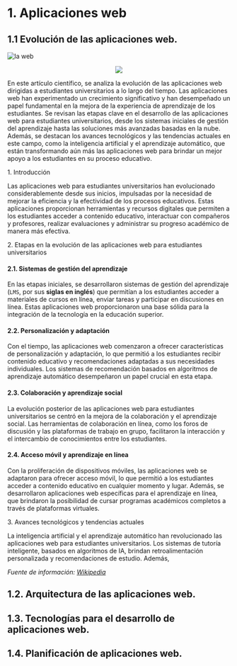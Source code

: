 # 1. Aplicaciones web

## 1.1 Evolución de las <span>aplicaciones</span> web.

![la web](https://programacion1class.files.wordpress.com/2015/03/d8ec2-laweb.jpg)

<center>
  <img src='/images/foto.jpg' class='custom-image'/>
</center>

En este artículo científico, se analiza la evolución de las <span>aplicaciones</span> web dirigidas a estudiantes universitarios a lo largo del tiempo. Las <span>aplicaciones</span> web han experimentado un crecimiento significativo y han desempeñado un papel fundamental en la mejora de la experiencia de aprendizaje de los estudiantes. Se revisan las etapas clave en el desarrollo de las <span>aplicaciones</span> web para estudiantes universitarios, desde los sistemas iniciales de gestión del aprendizaje hasta las soluciones más avanzadas basadas en la nube. Además, se destacan los avances tecnológicos y las tendencias actuales en este campo, como la inteligencia artificial y el aprendizaje automático, que están transformando aún más las <span>aplicaciones</span> web para brindar un mejor apoyo a los estudiantes en su proceso educativo.

<span class='custom-title'>1. Introducción</span>

Las <span>aplicaciones</span> web para estudiantes universitarios han evolucionado considerablemente desde sus inicios, impulsadas por la necesidad de mejorar la eficiencia y la efectividad de los procesos educativos. Estas <span>aplicaciones</span> proporcionan herramientas y recursos digitales que permiten a los estudiantes acceder a contenido educativo, interactuar con compañeros y profesores, realizar evaluaciones y administrar su progreso académico de manera más efectiva.

<span class="custom-title">2. Etapas en la evolución de las <span>aplicaciones</span> web para estudiantes universitarios</span>

#### 2.1. Sistemas de gestión del aprendizaje
En las etapas iniciales, se desarrollaron sistemas de gestión del aprendizaje (`LMS`, por sus **siglas en inglés**) que permitían a los estudiantes acceder a materiales de cursos en línea, enviar tareas y participar en discusiones en línea. Estas <span>aplicaciones</span> web proporcionaron una base sólida para la integración de la tecnología en la educación superior.

#### 2.2. Personalización y adaptación
Con el tiempo, las <span>aplicaciones</span> web comenzaron a ofrecer características de personalización y adaptación, lo que permitió a los estudiantes recibir contenido educativo y recomendaciones adaptadas a sus necesidades individuales. Los sistemas de recomendación basados en algoritmos de aprendizaje automático desempeñaron un papel crucial en esta etapa.

#### 2.3. Colaboración y aprendizaje social
La evolución posterior de las <span>aplicaciones</span> web para estudiantes universitarios se centró en la mejora de la colaboración y el aprendizaje social. Las herramientas de colaboración en línea, como los foros de discusión y las plataformas de trabajo en grupo, facilitaron la interacción y el intercambio de conocimientos entre los estudiantes.

#### 2.4. Acceso móvil y aprendizaje en línea
Con la proliferación de dispositivos móviles, las <span>aplicaciones</span> web se adaptaron para ofrecer acceso móvil, lo que permitió a los estudiantes acceder a contenido educativo en cualquier momento y lugar. Además, se desarrollaron <span>aplicaciones</span> web específicas para el aprendizaje en línea, que brindaron la posibilidad de cursar programas académicos completos a través de plataformas virtuales.

<span class="custom-title">3. Avances tecnológicos y tendencias actuales</span>

La inteligencia artificial y el aprendizaje automático han revolucionado las <span>aplicaciones</span> web para estudiantes universitarios. Los sistemas de tutoría inteligente, basados en algoritmos de IA, brindan retroalimentación personalizada y recomendaciones de estudio. Además,

*Fuente de información: [Wikipedia](https://es.wikipedia.org/wiki/Aplicaci%C3%B3n_web)*

## 1.2. Arquitectura de las <span>aplicaciones</span> web.
## 1.3. Tecnologías para el desarrollo de <span>aplicaciones</span> web.
## 1.4. Planificación de <span>aplicaciones</span> web.
